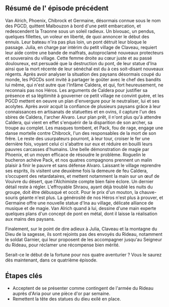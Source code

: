 ## Résumé de l' épisode précédent

Van Alrich, Phoenix, Chibrock et Germaine, désormais connue sous le nom des PGCD, quittent Malbouzon à bord d'une petit embarcation, et redescendent la Traonne sous un soleil radieux.
Un bivouac, un pendus, quelques fillettes, un voleur en liberté, de quoi annoncer le début des ennuis. Leur bateau n'ira pas plus loin, un pont détruit leur bloque le passage.
Julia, en charge par intérim du petit village de Claveau, requiert leur aide contre une bande de malfrats, autoproclamé nouveaux protecteurs et souverains du village. 
Cette femme droite au cœur juste et au passé douloureux, est persuadé que la destruction du pont, de leur statue d'Ina ainsi que la mort récente de leur sénéchal est du à ces soit-disant nouveaux régents.
Après avoir analyser la situation des paysans désormais coupé du monde, les PGCDs sont invité à partager le goûter avec le chef des bandits lui même, qui n'est autre que l'Infâme Caldera, et qui, fort heureusement, ne reconnais pas nos Héros.
Les arguments de Caldera pour justifier sa présence et sa légitimité à gouverner ce petit village ne convint guère, et les PGCD mettent en oeuvre un plan d'envergure pour le neutraliser, lui et ses acolytes. Après avoir acquit la confiance de plusieurs paysans grâce à leur connaissances en artisanats de statuettes et en ovins, il capture l'un des sbires de Caldera, l'archer Alvaro.
Leur plan prêt, il n'ont plus qu'à attendre Caldera, qui vient en effet s'enquérir de la disparition de son archer, sa troupe au complet. Les masques tombent, et Pack, fou de rage, engage une danse mortelle contre Chibrock, l'un des responsables de la mort de son frêre.
Le reste des usurpateurs pourront, à leur tour, croiser le fer une dernière fois, voyant celui ci s'abattre sur eux et réduire en bouilli leurs pauvres carcasses d'humains. Une belle démonstration de magie par Phoenix, et un moyen efficace de résoudre le problème.
Roguelin le bucheron achève Pack, et nos quatres compagnons prennent un malin plaisir à finir le pauvre et sans défense Alvaro.
Laissant le village reprendre ses esprits, ils visitent une deuxième fois la demeure de feu Caldera, s’occupent des retardataires, et mettent notamment la main sur un œuf de Vouivre du désert, que l'Alchimiste compte bien faire éclore.
Un dernier détail reste à régler. L'effroyable Shraou, ayant déjà troublé les nuits du groupe, doit être débusqué et occit. Pour le prix d'un mouton, la chauve-souris géante n'est plus.
La générosité de nos Héros n'est plus à prouver, et Germaine offre une nouvelle statue d'Ina au village, délicate alliance de musique et de magie. Van Alrich quand à lui, dessine d'une main experte quelques plans d'un concept de pont en métal, dont il laisse la réalisation aux mains des paysans.

Finalement, sur le point de dire adieux à Julia, Claveau et la montagne du Dieu de la sagesse, ils sont rejoints pas des envoyés du Rideau, notamment le soldat Garnier, qui leur proposent de les accompagner jusqu'au Seigneur du Rideau, pour réclamer une récompense bien mérité.

Serait-ce le début de la fortune pour nos quatre aventurier ? Vous le saurez dès maintenant, dans ce quatrième épisode.
## Étapes clés

- Acceptent de se présenter comme contingent de l'armée du Rideau auprès d'Aria pour une pièce d'or par semaine.
- Remettent la tête des statues du dieu exilé en place.
